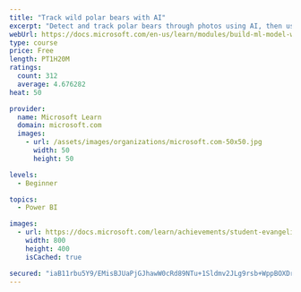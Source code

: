 ```yaml
---
title: "Track wild polar bears with AI"
excerpt: "Detect and track polar bears through photos using AI, then use Power BI to show where polar bears are being spotted."
webUrl: https://docs.microsoft.com/en-us/learn/modules/build-ml-model-with-azure-stream-analytics/
type: course
price: Free
length: PT1H20M
ratings:
  count: 312
  average: 4.676282
heat: 50

provider:
  name: Microsoft Learn
  domain: microsoft.com
  images:
    - url: /assets/images/organizations/microsoft.com-50x50.jpg
      width: 50
      height: 50

levels:
  - Beginner

topics:
  - Power BI

images:
  - url: https://docs.microsoft.com/learn/achievements/student-evangelism/build-ml-model-with-azure-stream-analytics-badge-social.png
    width: 800
    height: 400
    isCached: true

secured: "iaB11rbu5Y9/EMisBJUaPjGJhawW0cRd89NTu+1Sldmv2JLg9rsb+WppBOXDrG4xuqYgBDjUdwkSRfHSDjKq7muSPj5Mrpqj6JLeB5jDdKbCNrg5fLkvnWc/o5BN1zZAcEziDxQx0mZPQewyxVk08PBLMJgvblAtyuXSwbo/MTnGXJ128W4NOjYC1YrhDFkuACVNQTl/2VUvCMsHF1eWh8wCOHSGXd4jENmaXKnsz2TEi8PG0RK3jhgCfNjy1zMhsh2Zc7Pvp6L9PSxQPWdra1iLmHx4S+IgbUt3bLvIXX12jV8rh6PyQe30XetrfMYtqv765spjDdxQC6UmaVdwQy2uhahylCPR5FDtsD86nADot2r9ilDtBPRtnbCcHodgjDNJ58X0ZVHgYSHRCgEhLaFf0hna/K6zYJU7nJt9WGE=;XqoDEGL/WPfEcxX48Dp3UQ=="
---
```


